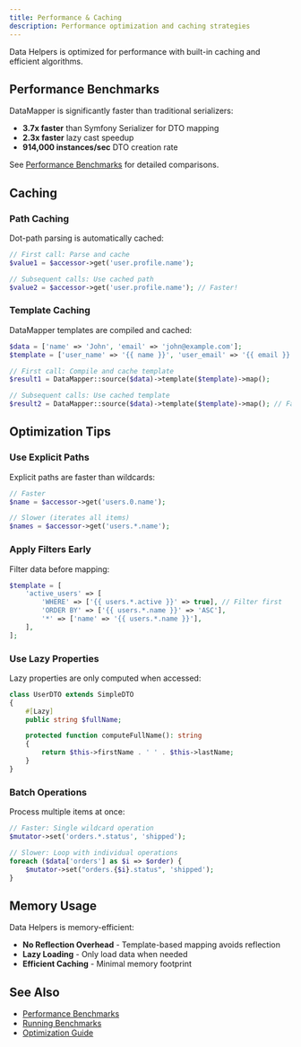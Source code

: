 ```yaml
---
title: Performance & Caching
description: Performance optimization and caching strategies
---
```


Data Helpers is optimized for performance with built-in caching and efficient algorithms.

## Performance Benchmarks

DataMapper is significantly faster than traditional serializers:

- **3.7x faster** than Symfony Serializer for DTO mapping
- **2.3x faster** lazy cast speedup
- **914,000 instances/sec** DTO creation rate

See [Performance Benchmarks](/performance/benchmarks/) for detailed comparisons.

## Caching

### Path Caching

Dot-path parsing is automatically cached:

```php
// First call: Parse and cache
$value1 = $accessor->get('user.profile.name');

// Subsequent calls: Use cached path
$value2 = $accessor->get('user.profile.name'); // Faster!
```

### Template Caching

DataMapper templates are compiled and cached:

```php
$data = ['name' => 'John', 'email' => 'john@example.com'];
$template = ['user_name' => '{{ name }}', 'user_email' => '{{ email }}'];

// First call: Compile and cache template
$result1 = DataMapper::source($data)->template($template)->map();

// Subsequent calls: Use cached template
$result2 = DataMapper::source($data)->template($template)->map(); // Faster!
```

## Optimization Tips

### Use Explicit Paths

Explicit paths are faster than wildcards:

```php
// Faster
$name = $accessor->get('users.0.name');

// Slower (iterates all items)
$names = $accessor->get('users.*.name');
```

### Apply Filters Early

Filter data before mapping:

```php
$template = [
    'active_users' => [
        'WHERE' => ['{{ users.*.active }}' => true], // Filter first
        'ORDER BY' => ['{{ users.*.name }}' => 'ASC'],
        '*' => ['name' => '{{ users.*.name }}'],
    ],
];
```

### Use Lazy Properties

Lazy properties are only computed when accessed:

```php
class UserDTO extends SimpleDTO
{
    #[Lazy]
    public string $fullName;

    protected function computeFullName(): string
    {
        return $this->firstName . ' ' . $this->lastName;
    }
}
```

### Batch Operations

Process multiple items at once:

```php
// Faster: Single wildcard operation
$mutator->set('orders.*.status', 'shipped');

// Slower: Loop with individual operations
foreach ($data['orders'] as $i => $order) {
    $mutator->set("orders.{$i}.status", 'shipped');
}
```

## Memory Usage

Data Helpers is memory-efficient:

- **No Reflection Overhead** - Template-based mapping avoids reflection
- **Lazy Loading** - Only load data when needed
- **Efficient Caching** - Minimal memory footprint

## See Also

- [Performance Benchmarks](/performance/benchmarks/)
- [Running Benchmarks](/performance/running-benchmarks/)
- [Optimization Guide](/performance/optimization/)
